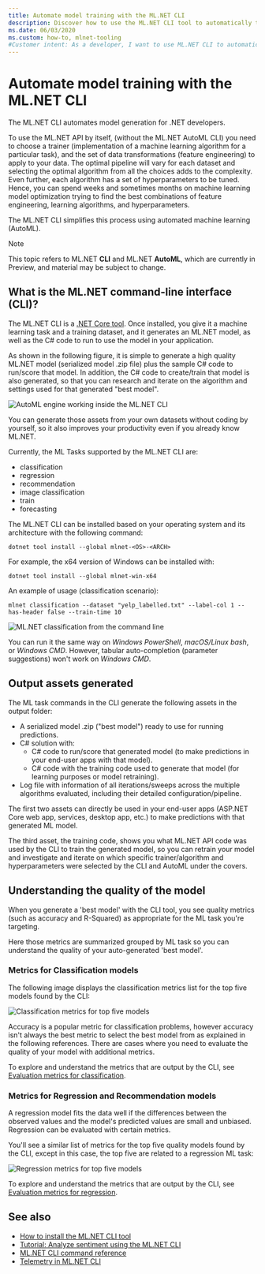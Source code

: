 ```yaml
---
title: Automate model training with the ML.NET CLI
description: Discover how to use the ML.NET CLI tool to automatically train the best model from the command-line.
ms.date: 06/03/2020
ms.custom: how-to, mlnet-tooling
#Customer intent: As a developer, I want to use ML.NET CLI to automatically train the "best model" from the command-prompt. I also want to understand the output provided by the tool (metrics and output assets)
---
```

# Automate model training with the ML.NET CLI

The ML.NET CLI automates model generation for .NET developers.

To use the ML.NET API by itself, (without the ML.NET AutoML CLI) you need to choose a trainer (implementation of a machine learning algorithm for a particular task), and the set of data transformations (feature engineering) to apply to your data. The optimal pipeline will vary for each dataset and selecting the optimal algorithm from all the choices adds to the complexity. Even further, each algorithm has a set of hyperparameters to be tuned. Hence, you can spend weeks and sometimes months on machine learning model optimization trying to find the best combinations of feature engineering, learning algorithms, and hyperparameters.

The ML.NET CLI simplifies this process using automated machine learning (AutoML).

> [!NOTE]
> This topic refers to ML.NET **CLI** and ML.NET **AutoML**, which are currently in Preview, and material may be subject to change.

## What is the ML.NET command-line interface (CLI)?

The ML.NET CLI is a [.NET Core tool](../core/tools/global-tools.md). Once installed, you give it a machine learning task and a training dataset, and it generates an ML.NET model, as well as the C# code to run to use the model in your application.

As shown in the following figure, it is simple to generate a high quality ML.NET model (serialized model .zip file) plus the sample C# code to run/score that model. In addition, the C# code to create/train that model is also generated, so that you can research and iterate on the algorithm and settings used for that generated "best model".

![AutoML engine working inside the ML.NET CLI](media/automate-training-with-cli/cli-high-level-process.png)

You can generate those assets from your own datasets without coding by yourself, so it also improves your productivity even if you already know ML.NET.

Currently, the ML Tasks supported by the ML.NET CLI are:

- classification
- regression
- recommendation
- image classification
- train
- forecasting

The ML.NET CLI can be installed based on your operating system and its architecture with the following command:

```console
dotnet tool install --global mlnet-<OS>-<ARCH>
```

For example, the x64 version of Windows can be installed with:

```console
dotnet tool install --global mlnet-win-x64
```

An example of usage (classification scenario):

```console
mlnet classification --dataset "yelp_labelled.txt" --label-col 1 --has-header false --train-time 10
```

![ML.NET classification from the command line](media/automate-training-with-cli/mlnet-classification-powershell.gif)

You can run it the same way on *Windows PowerShell*, *macOS/Linux bash*, or *Windows CMD*. However, tabular auto-completion (parameter suggestions) won't work on *Windows CMD*.

## Output assets generated

The ML task commands in the CLI generate the following assets in the output folder:

- A serialized model .zip ("best model") ready to use for running predictions.
- C# solution with:
  - C# code to run/score that generated model (to make predictions in your end-user apps with that model).
  - C# code with the training code used to generate that model (for learning purposes or model retraining).
- Log file with information of all iterations/sweeps across the multiple algorithms evaluated, including their detailed configuration/pipeline.

The first two assets can directly be used in your end-user apps (ASP.NET Core web app, services, desktop app, etc.) to make predictions with that generated ML model.

The third asset, the training code, shows you what ML.NET API code was used by the CLI to train the generated model, so you can retrain your model and investigate and iterate on which specific trainer/algorithm and hyperparameters were selected by the CLI and AutoML under the covers.

## Understanding the quality of the model

When you generate a 'best model' with the CLI tool, you see quality metrics (such as accuracy and R-Squared) as appropriate for the ML task you're targeting.

Here those metrics are summarized grouped by ML task so you can understand the quality of your auto-generated 'best model'.

### Metrics for Classification models

The following image displays the classification metrics list for the top five models found by the CLI:

![Classification metrics for top five models](media/automate-training-with-cli/cli-multiclass-classification-metrics.png)

 Accuracy is a popular metric for classification problems, however accuracy isn't always the best metric to select the best model from as explained in the following references. There are cases where you need to evaluate the quality of your model with additional metrics.

To explore and understand the metrics that are output by the CLI, see [Evaluation metrics for classification](resources/metrics.md#evaluation-metrics-for-multi-class-classification).

### Metrics for Regression and Recommendation models

A regression model fits the data well if the differences between the observed values and the model's predicted values are small and unbiased. Regression can be evaluated with certain metrics.

You'll see a similar list of metrics for the top five quality models found by the CLI, except in this case, the top five are related to a regression ML task:

![Regression metrics for top five models](media/automate-training-with-cli/cli-regression-metrics.png)

To explore and understand the metrics that are output by the CLI, see [Evaluation metrics for regression](resources/metrics.md#evaluation-metrics-for-regression-and-recommendation).

## See also

- [How to install the ML.NET CLI tool](how-to-guides/install-ml-net-cli.md)
- [Tutorial: Analyze sentiment using the ML.NET CLI](tutorials/sentiment-analysis-cli.md)
- [ML.NET CLI command reference](reference/ml-net-cli-reference.md)
- [Telemetry in ML.NET CLI](resources/ml-net-cli-telemetry.md)
